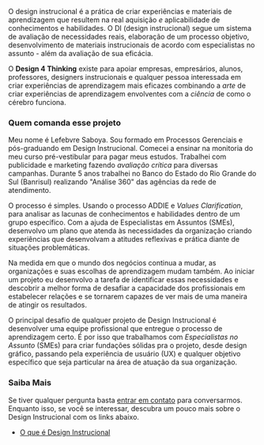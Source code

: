 O design instrucional é a prática de criar experiências e materiais de aprendizagem que resultem na real aquisição _e_ aplicabilidade de conhecimentos e habilidades. O DI (design instrucional) segue um sistema de avaliação de necessidades reais, elaboração de um processo objetivo, desenvolvimento de materiais instrucionais de acordo com especialistas no assunto - além da avaliação de sua eficácia. 

O **Design 4 Thinking** existe para apoiar empresas, empresários, alunos, professores, designers instrucionais e qualquer pessoa interessada em criar experiências de aprendizagem mais eficazes combinando a *arte* de criar experiências de aprendizagem envolventes com a *ciência* de como o cérebro funciona. 

### Quem comanda esse projeto 

Meu nome é Lefebvre Saboya. Sou formado em Processos Gerenciais e pós-graduando em Design Instrucional. Comecei a ensinar na monitoria do meu curso pré-vestibular para pagar meus estudos. Trabalhei com publicidade e marketing fazendo *avaliação crítica* para diversas campanhas. Durante 5 anos trabalhei no Banco do Estado do Rio Grande do Sul (Banrisul) realizando "Análise 360" das agências da rede de atendimento.  

O processo é simples. Usando o processo ADDIE e *Values Clarification*, para analisar as lacunas de conhecimentos e habilidades dentro de um grupo específico. Com a ajuda de Especialistas em Assuntos (SMEs), desenvolvo um plano que atenda às necessidades da organização criando experiências que desenvolvam a atitudes reflexivas e prática diante de situações problemáticas. 

Na medida em que o mundo dos negócios continua a mudar, as organizações e suas escolhas de aprendizagem mudam também. Ao iniciar um projeto eu desenvolvo a tarefa de identificar essas necessidades e descobrir a melhor forma de desafiar a capacidade dos profissionais em estabelecer relações e se tornarem capazes de ver mais de uma maneira de atingir os resultados. 

O principal desafio de qualquer projeto de Design Instrucional é desenvolver uma equipe profissional que entregue o processo de aprendizagem certo. É por isso que trabalhamos com *Especialistas no Assunto* (SMEs) para criar fundações sólidas pra o projeto, desde design gráfico, passando pela experiência de usuário (UX) e qualquer objetivo específico que seja particular na área de atuação da sua organização. 

### Saiba Mais 

Se tiver qualquer pergunta basta [entrar em contato](https://d4t.dev/contact/) para conversarmos. Enquanto isso, se você se interessar, descubra um pouco mais sobre o Design Instrucional com os links abaixo.

- [O que é Design Instrucional](https://d4t.dev/post/o-que-e-design-instrucional-ou-instructional-design/)